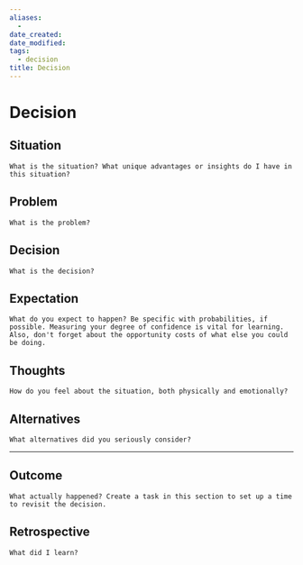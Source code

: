 ```yaml
---
aliases:
  - 
date_created: 
date_modified: 
tags:
  - decision
title: Decision
---
```


# Decision

## Situation

`What is the situation? What unique advantages or insights do I have in this situation?`

## Problem

`What is the problem?`

## Decision

`What is the decision?`

## Expectation

`What do you expect to happen? Be specific with probabilities, if possible. Measuring your degree of confidence is vital for learning. Also, don't forget about the opportunity costs of what else you could be doing.`

## Thoughts

`How do you feel about the situation, both physically and emotionally?`

## Alternatives

`What alternatives did you seriously consider?`

---

## Outcome

`What actually happened? Create a task in this section to set up a time to revisit the decision.`

## Retrospective

`What did I learn?`
